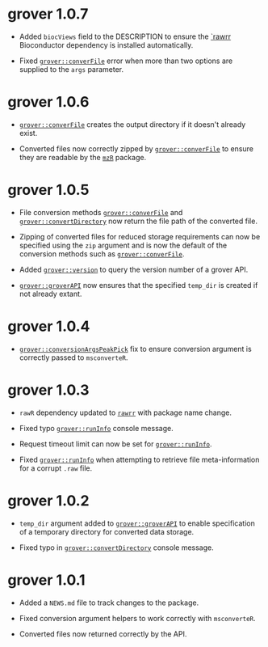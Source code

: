 # grover 1.0.7

* Added `biocViews` field to the DESCRIPTION to ensure the [`rawrr](https://bioconductor.org/packages/release/bioc/html/rawrr.html) Bioconductor dependency is installed automatically.

* Fixed [`grover::converFile`](https://jasenfinch.github.io/grover/reference/convert.html) error when more than two options are supplied to the `args` parameter.

# grover 1.0.6

* [`grover::converFile`](https://jasenfinch.github.io/grover/reference/convert.html) creates the output directory if it doesn't already exist.

* Converted files now correctly zipped by [`grover::converFile`](https://jasenfinch.github.io/grover/reference/convert.html) to ensure they are readable by the [`mzR`](https://www.bioconductor.org/packages/release/bioc/html/mzR.html) package.

# grover 1.0.5

* File conversion methods [`grover::converFile`](https://jasenfinch.github.io/grover/reference/convert.html) and [`grover::convertDirectory`](https://jasenfinch.github.io/grover/reference/convert.html) now return the file path of the converted file.

* Zipping of converted files for reduced storage requirements can now be specified using the `zip` argument and is now the default of the conversion methods such as [`grover::converFile`](https://jasenfinch.github.io/grover/reference/convert.html).

* Added [`grover::version`](https://jasenfinch.github.io/grover/reference/version.html) to query the version number of a grover API.

* [`grover::groverAPI`](https://jasenfinch.github.io/grover/reference/groverAPI.html) now ensures that the specified `temp_dir` is created if not already extant.

# grover 1.0.4

* [`grover::conversionArgsPeakPick`](https://jasenfinch.github.io/grover/reference/conversionArgs.html) fix to ensure conversion argument is correctly passed to `msconverteR`.

# grover 1.0.3

* `rawR` dependency updated to [`rawrr`](https://github.com/fgcz/rawrr) with package name change.

* Fixed typo [`grover::runInfo`](https://jasenfinch.github.io/grover/reference/info.html) console message. 

* Request timeout limit can now be set for [`grover::runInfo`](https://jasenfinch.github.io/grover/reference/info.html).

* Fixed [`grover::runInfo`](https://jasenfinch.github.io/grover/reference/info.html) when attempting to retrieve file meta-information for a corrupt `.raw` file.

# grover 1.0.2

* `temp_dir` argument added to [`grover::groverAPI`](https://jasenfinch.github.io/grover/reference/groverAPI.html) to enable specification of a temporary directory for converted data storage.

* Fixed typo in [`grover::convertDirectory`](https://jasenfinch.github.io/grover/reference/convert.html) console message. 

# grover 1.0.1

* Added a `NEWS.md` file to track changes to the package.

* Fixed conversion argument helpers to work correctly with `msconverteR`.

* Converted files now returned correctly by the API.